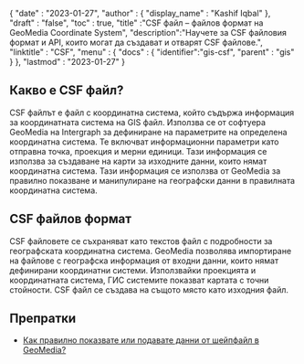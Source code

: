{
  "date" : "2023-01-27",
  "author" : {
    "display_name" : "Kashif Iqbal"
},
  "draft" : "false",
  "toc" : true,
  "title" :"CSF файл – файлов формат на GeoMedia Coordinate System",
  "description":"Научете за CSF файловия формат и API, които могат да създават и отварят CSF файлове.",
  "linktitle" : "CSF",
  "menu" : {
    "docs" : {
      "identifier":"gis-csf",
      "parent" : "gis"
}
},
  "lastmod" : "2023-01-27"
}

## Какво е CSF файл?

CSF файлът е файл с координатна система, който съдържа информация за координатната система на GIS файл. Използва се от софтуера GeoMedia на Intergraph за дефиниране на параметрите на определена координатна система. Те включват информационни параметри като отправна точка, проекция и мерни единици. Тази информация се използва за създаване на карти за изходните данни, които нямат координатна система. Тази информация се използва от GeoMedia за правилно показване и манипулиране на географски данни в правилната координатна система.

## CSF файлов формат

CSF файловете се съхраняват като текстов файл с подробности за географската координатна система. GeoMedia позволява импортиране на файлове с географска информация от входни данни, които нямат дефинирани координатни системи. Използвайки проекцията и координатната система, ГИС системите показват картата с точни стойности. CSF файл се създава на същото място като изходния файл.

## Препратки

* [Как правилно показвате или подавате данни от шейпфайл в GeoMedia?](https://supportsi.hexagon.com/help/s/article/How-do-you-correctly-display-or-serve-shapefile-data-into?language=en_US)

